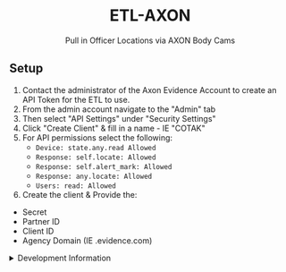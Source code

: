<h1 align='center'>ETL-AXON</h1>

<p align='center'>Pull in Officer Locations via AXON Body Cams</p>

## Setup

1. Contact the administrator of the Axon Evidence Account to create an API Token for the ETL to use.
2. From the admin account navigate to the "Admin" tab
3. Then select "API Settings" under "Security Settings"
4. Click "Create Client" & fill in a name - IE "COTAK"
5. For API permissions select the following:
    - `Device: state.any.read Allowed`
    - `Response: self.locate: Allowed`
    - `Response: self.alert_mark: Allowed`
    - `Response: any.locate: Allowed`
    - `Users: read: Allowed`
6. Create the client & Provide the:
- Secret
- Partner ID
- Client ID
- Agency Domain (IE <your-agency>.evidence.com)

<details><summary>Development Information</summary>

DFPC provided Lambda ETLs are currently all written in [NodeJS](https://nodejs.org/en) through the use of a AWS Lambda optimized
Docker container. Documentation for the Dockerfile can be found in the [AWS Help Center](https://docs.aws.amazon.com/lambda/latest/dg/images-create.html)

```sh
npm install
```

Add a .env file in the root directory that gives the ETL script the necessary variables to communicate with a local ETL server.
When the ETL is deployed the `ETL_API` and `ETL_LAYER` variables will be provided by the Lambda Environment

```json
{
    "ETL_API": "http://localhost:5001",
    "ETL_LAYER": "19"
}
```

To run the task, ensure the local [CloudTAK](https://github.com/dfpc-coe/CloudTAK/) server is running and then run with typescript runtime
or build to JS and run natively with node

```
ts-node task.ts
```

```
npm run build
cp .env dist/
node dist/task.js
```

### Deployment

Deployment into the CloudTAK environment for configuration is done via automatic releases to the DFPC AWS environment.

Github actions will build and push docker releases on every version tag which can then be automatically configured via the
CloudTAK API.

Non-DFPC users will need to setup their own docker => ECS build system via something like Github Actions or AWS Codebuild.

</details>
